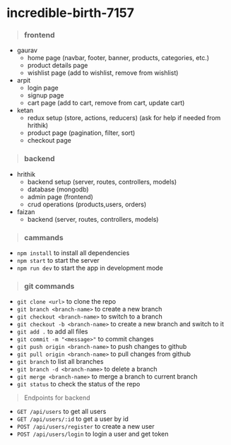# incredible-birth-7157

> ### frontend

-   gaurav
    -   home page (navbar, footer, banner, products, categories, etc.)
    -   product details page
    -   wishlist page (add to wishlist, remove from wishlist)
-   arpit
    -   login page
    -   signup page
    -   cart page (add to cart, remove from cart, update cart)
-   ketan
    -   redux setup (store, actions, reducers) (ask for help if needed from hrithik)
    -   product page (pagination, filter, sort)
    -   checkout page

> ### backend

-   hrithik
    -   backend setup (server, routes, controllers, models)
    -   database (mongodb)
    -   admin page (frontend)
    -   crud operations (products,users, orders)
-   faizan
    -   backend (server, routes, controllers, models)

> ### cammands

-   `npm install` to install all dependencies
-   `npm start` to start the server
-   `npm run dev` to start the app in development mode

> ### git commands

-   `git clone <url>` to clone the repo
-   `git branch <branch-name>` to create a new branch
-   `git checkout <branch-name>` to switch to a branch
-   `git checkout -b <branch-name>` to create a new branch and switch to it
-   `git add .` to add all files
-   `git commit -m "<message>"` to commit changes
-   `git push origin <branch-name>` to push changes to github
-   `git pull origin <branch-name>` to pull changes from github
-   `git branch` to list all branches
-   `git branch -d <branch-name>` to delete a branch
-   `git merge <branch-name>` to merge a branch to current branch
-   `git status` to check the status of the repo

> Endpoints for backend

-  `GET /api/users` to get all users
-  `GET /api/users/:id` to get a user by id
-  `POST /api/users/register` to create a new user
-  `POST /api/users/login` to login a user and get token
